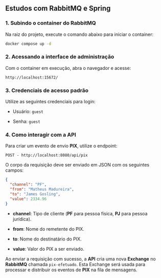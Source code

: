 ## Estudos com RabbitMQ e Spring

### 1. Subindo o container do RabbitMQ

Na raiz do projeto, execute o comando abaixo para iniciar o container:

```bash
docker compose up -d
````

### 2. Acessando a interface de administração

Com o container em execução, abra o navegador e acesse:

```text
http://localhost:15672/
````

### 3. Credenciais de acesso padrão

Utilize as seguintes credenciais para login:

* Usuário: ``guest``

* Senha:  ``guest``

### 4. Como interagir com a API

Para criar um evento de envio **PIX**, utilize o endpoint:

```POST - http://localhost:8080/api/pix```

O corpo da requisição deve ser enviado em JSON com os seguintes campos:

````json
{
  "channel": "PF",
  "from": "Matheus Madureira",
  "to": "James Gosling",
  "value": 2334.96
}
````

* **channel**: Tipo de cliente (**PF** para pessoa física, **PJ** para pessoa jurídica).

* **from**: Nome do remetente do PIX.

* **to**: Nome do destinatário do PIX.

* **value**: Valor do PIX a ser enviado.

Ao enviar a requisição com sucesso, a **API** cria uma nova **Exchange** no **RabbitMQ** chamada ``pix-efetuado``. Esta Exchange será usada para processar e distribuir os eventos de **PIX** na fila de mensagens.
